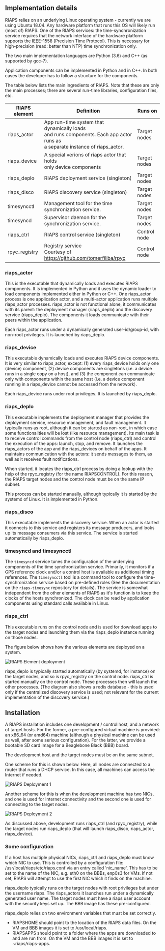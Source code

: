 ## Implementation details

RIAPS relies on an underlying Linux operating system - currently we are using Ubuntu 18.04. Any hardware platform that runs this OS will likely run (most of) RIAPS. One of the RIAPS services: the time-synchronization service requires that the network interface of the hardware platform supports the IEEE-1558 (Precision Time Protocol). This is necessary for high-precision (read: better than NTP) time synchronization only.

The two main implementation languages are Python (3.6) and C++ (as supported by gcc-7).

Application components can be implemented in Python and in C++. In both cases the developer has to follow a structure for the components.

The table below lists the main ingredients of RIAPS. Note that these are only the main processes; there are several run-time libraries, configuration files, etc.

RIAPS element | Definition                                     | Runs on  
--------------| ---------------------------------------------  |-------------
riaps_actor   | App run-time system that dynamically loads <br> and runs components. Each app actor runs as <br> a separate instance of riaps_actor. | Target nodes
riaps_device  | A special verions of riaps actor that holds <br> only device components | Target nodes
riaps_deplo   | RIAPS deployment service (singleton) | Target nodes
riaps_disco   | RIAPS discovery service (singleton)  | Target nodes
timesyncctl   | Management tool for the time <br> synchronization service. | Target nodes
timesyncd     | Supervisor daemon for the <br> synchronization service. | Target nodes
riaps_ctrl    | RIAPS control service (singleton)    | Control node
rpyc_registry | Registry service <br> Courtesy of https://github.com/tomerfiliba/rpyc | Control node

### riaps_actor

This is the executable that dynamically loads and executes RIAPS components. It is implemented in Python and it uses the dynamic loader to load components implemented either in Python or C++. One riaps_actor process is one application actor, and a multi-actor application runs multiple riaps_actor processes. riaps_actor is not functional alone, it communicates with its parent: the deployment manager (riaps_deplo) and the discovery service (riaps_deplo). The components it loads communicate with their peers within the application.

Each riaps_actor runs under a dynamically generated user-id/group-id, with non-root privileges. It is launched by riaps_deplo.

### riaps_device

This executable dynamically loads and executes RIAPS device components. It is very similar to riaps_actor, except: (1) every riaps_device holds only one (device) component, (2) device components are singletons (i.e. a device runs in a single copy on a host), and (3) the component can communicate only with components within the same host (i.e. a device component running in a riaps_device cannot be accessed from the network).

Each riaps_device runs under root privileges. It is launched by riaps_deplo.

### riaps_deplo

This executable implements the deployment manager that provides the deployment service, resource management, and fault management. It typically runs as root, although it can be started as non-root, in which case some functionalities will be lost (like resource management). Its main task is to receive control commands from the control node (riaps_ctrl) and control the execution of the apps: launch, stop, and remove. It launches the riaps_actors of the app and the riaps_devices on behalf of the apps. It maintains communication with the actors: it sends messages to them, as well as it receives fault notifications.

When started, it locates the riaps_ctrl process by doing a lookup with the help of the rpyc_registry (for the name RIAPSCONTROL). For this reason, the RIAPS target nodes and the control node must be on the same IP subnet.

This process can be started manually, although typically it is started by the systemd of Linux. It is implemented in Python.

### riaps_disco

This executable implements the discovery service. When an actor is started it connects to this service and registers its message producers, and looks up its message consumers via this service. The service is started automatically by riaps_deplo.

### timesyncd and timesyncctl

The `timesyncd` service tunes the configuration of the underlying components of the time synchronization service. Primarily, it monitors if a GPS reference clock and/or a control host is available as additional timing references. The `timesyncctl` tool is a command tool to configure the time-synchronization service based on pre-defined roles (See the documentation on the `riaps-timesync` repository for details). The service is somewhat independent from the other elements of RIAPS as it's function is to keep the clocks of the hosts synchronized. The clock can be read by application components using standard calls available in Linux.

### riaps_ctrl

This executable runs on the control node and is used for download apps to the target nodes and launching them via the riaps_deplo instance running on those nodes.

The figure below shows how the various elements are deployed on a system.

![RIAPS Element deployment](img/riaps-rt.png)

riaps_deplo is typically started automatically (by systemd, for instance) on the target nodes, and so is rpyc_registry on the control node. riaps_ctrl is started manually on the control node. These processes then will launch the other processes.  (The diagram also shows a redis database - this is used only if the centralized discovery service is used; not relevant for the current implementation of the discovery service.)

## Installation

A RIAPS installation includes one development / control host, and a network of target hosts. For the former, a pre-configured virtual machine is provided: an x86_64 (or amd64) machine (although a physical machine can be used as well, after some serious configuration). For the latter, we provide a bootable SD card image for a Beaglebone Black (BBB) board.  

The development host and the target nodes must be on the same subnet.

One scheme for this is shown below. Here, all nodes are connected to a router that runs a DHCP service. In this case, all machines can access the Internet if needed.

![RIAPS Deployment 1](img/riaps-dep-1.png)

Another scheme for this is when the development machine has two NICs, and one is used for Internet connectivity and the second one is used for connecting to the target nodes.

![RIAPS Deployment 2](img/riaps-dep-2.png)

As discussed above, development runs riaps_ctrl (and rpyc_registry), while the target nodes run riaps_deplo (that will launch riaps_disco, riaps_actor, riaps_device).

### Some configuration

If a host has multiple physical NICs, riaps_ctrl and riaps_deplo must know which NIC to use. This is controlled by a configuration file: /usr/local/riaps/etc/riaps.conf via an entry called 'nic_name'. This has to be set to the name of the NIC, e.g. eth0 on the BBBs, enp0s3 for VMs. If not set, RIAPS will attempt to use the first NIC which it finds on the machine.

riaps_deplo typically runs on the target nodes with root privileges but under the username riaps. The riaps_actors it launches run under a dynamically generated user name. The target nodes must have a riaps user account with the security keys set up. The BBB image has these pre-configured.

riaps_deplo relies on two environment variables that must be set correctly.
- RIAPSHOME should point to the location of the RIAPS data files. On the VM and BBB images it is set to /usr/local/riaps.
- RIAPSAPPS should point to a folder where the apps are downloaded to and are run from. On the VM and the BBB images it is set to ~riaps/riaps-apps.

